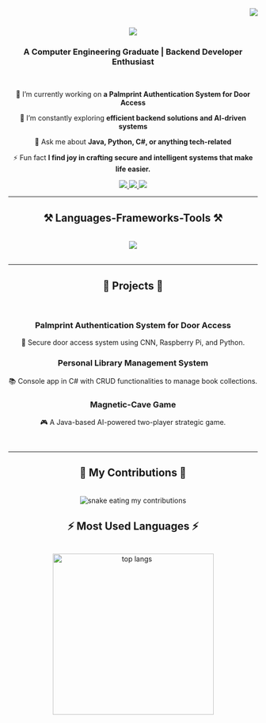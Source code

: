 <img align="right" src="https://visitor-badge.laobi.icu/badge?page_id=AmalButmah.AmalButmah" />

<h1 align="center">
    <img src="https://readme-typing-svg.herokuapp.com/?font=Righteous&size=35&center=true&vCenter=true&width=500&height=70&duration=4000&lines=Hi+There!+👋;+I'm+Amal+Butmah!;" />
</h1>

<h3 align="center">A Computer Engineering Graduate | Backend Developer Enthusiast</h3>

<br/>

<div align="center">
 
 🔭 I’m currently working on **a Palmprint Authentication System for Door Access**
 
 🌱 I’m constantly exploring **efficient backend solutions and AI-driven systems**

💬 Ask me about **Java, Python, C#, or anything tech-related**

⚡ Fun fact **I find joy in crafting secure and intelligent systems that make life easier.**

</div>
 
<div align="center"> 
  <a href="mailto:amalbutmah376@gmail.com">
    <img src="https://img.shields.io/badge/Gmail-333333?style=for-the-badge&logo=gmail&logoColor=red" />
  </a>
  <a href="https://linkedin.com/in/amal-butmah" target="_blank">
    <img src="https://img.shields.io/badge/LinkedIn-0077B5?style=for-the-badge&logo=linkedin&logoColor=white" target="_blank" />
  </a>
  <a href="https://github.com/AmalBut" target="_blank">
     <img src="https://img.shields.io/badge/GitHub-100000?style=for-the-badge&logo=github&logoColor=white" target="_blank" />
  </a>
</div>

 <hr/>
 
<h2 align="center">⚒️ Languages-Frameworks-Tools ⚒️</h2>
<br/>
<div align="center">
    <img src="https://skillicons.dev/icons?i=java,python,cs,mysql,git,vscode,figma" />
</div>

<br/>
<hr/>

<h2 align="center">📂 Projects 📂</h2>
<br/>
<div align="center">
  <h3>Palmprint Authentication System for Door Access</h3>
  <p>🔑 Secure door access system using CNN, Raspberry Pi, and Python.</p>
  <h3>Personal Library Management System</h3>
  <p>📚 Console app in C# with CRUD functionalities to manage book collections.</p>
  <h3>Magnetic-Cave Game</h3>
  <p>🎮 A Java-based AI-powered two-player strategic game.</p>
</div>

<br/>
<hr/>
<h2 align="center">🐍 My Contributions 🐍</h2>
<br>
<div align="center">
  <picture>
    <source media="(prefers-color-scheme: dark)" srcset="https://raw.githubusercontent.com/AmalBut/output/github-snake-dark.svg" />
    <source media="(prefers-color-scheme: light)" srcset="https://raw.githubusercontent.com/AmalBut/output/github-snake.svg" />
    <img alt="snake eating my contributions" src="https://raw.githubusercontent.com/AmalBut/output/github-snake.svg" />
  </picture>
</div>


<h2 align="center">⚡ Most Used Languages ⚡</h2>
<br>
<div align="center">
  <img width=325 src="https://github-readme-stats.vercel.app/api/top-langs/?username=AmalBut&layout=compact&theme=react&border_radius=10" alt="top langs" />
</div>
